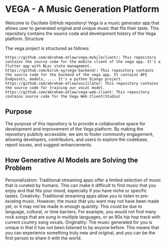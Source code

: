 <h1>VEGA - A Music Generation Platform</h1>

Welcome to Oscillate GitHub repository! Vega is a music generator app that allows user to generated original and unique music that fits their taste. This repository contains the source code and development history of the Vega platform.
Structure

The vega project is structured as follows:

    https://github.com/abreham-atlaw/vega-mobileclient/: This repository contains the source code for the mobile client of the vega app. It's a flutter app with BLoc state management.
    https://github.com/biruk-ay/vega-backend/: This repository contains the source code for the backend of the vega app. It contains API Endpoints, models, .... It's a python Django project.
    https://github.com/abreham-atlaw/oscillate/: This repository contains the source code for training our vocal model.
    https://github.com/abreham-atlaw/vega-web-client: This repository contains source code for the Vega Web Client(Studio)


<h2>Purpose</h2>

The purpose of this repository is to provide a collaborative space for development and improvement of the Vega platform. By making the repository publicly accessible, we aim to foster community engagement, allowing developers, contributors, and users to explore the codebase, report issues, and suggest enhancements.



<h2>How Generative AI Models are Solving the Problem</h2>

Personalization: Traditional streaming apps offer a limited selection of music that is curated by humans. This can make it difficult to find music that you enjoy and that fits your mood, especially if you have niche or specific tastes.
Creativity: Traditional streaming apps allow you to listen to pre-existing music. However, the music that you want may not have been made yet, or it may not be made in enough quantity. This could be due to language, cultural, or time barriers. For example, you would not find many rock songs that are sung in multiple languages, or an 80s hip hop track with current country song vocals.
Originality: The music generated for you is unique in that it has not been listened to by anyone before. This means that you can experience something truly new and original, and you can be the first person to share it with the world.

